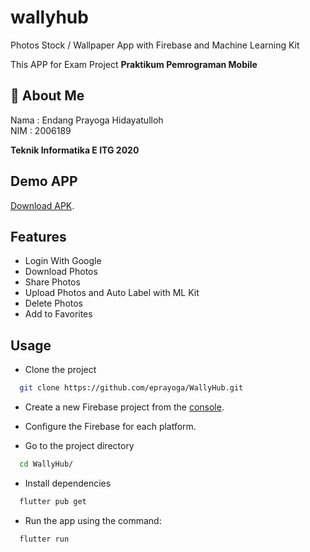# wallyhub

Photos Stock / Wallpaper App with Firebase and Machine Learning Kit <br/>

This APP for Exam Project **Praktikum Pemrograman Mobile**

## 🚀 About Me

Nama : Endang Prayoga Hidayatulloh <br/>
NIM : 2006189 <br/>

**Teknik Informatika E ITG 2020**

## Demo APP

[Download APK](https://drive.google.com/drive/folders/1XenehziXE7jrIIxYQdJ144152xAlvUxY?usp=sharing).

## Features

- Login With Google
- Download Photos
- Share Photos
- Upload Photos and Auto Label with ML Kit
- Delete Photos
- Add to Favorites

## Usage

- Clone the project

```bash
  git clone https://github.com/eprayoga/WallyHub.git
```

- Create a new Firebase project from the [console](https://console.firebase.google.com/).

- Configure the Firebase for each platform.

- Go to the project directory

```bash
  cd WallyHub/
```

- Install dependencies

```bash
  flutter pub get
```

- Run the app using the command:

```bash
  flutter run
```

